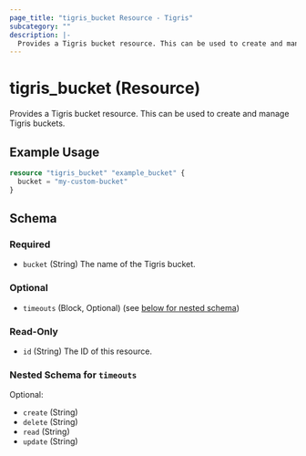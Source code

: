 ```yaml
---
page_title: "tigris_bucket Resource - Tigris"
subcategory: ""
description: |-
  Provides a Tigris bucket resource. This can be used to create and manage Tigris buckets.
---
```


# tigris_bucket (Resource)

Provides a Tigris bucket resource. This can be used to create and manage Tigris buckets.

## Example Usage

```terraform
resource "tigris_bucket" "example_bucket" {
  bucket = "my-custom-bucket"
}
```
<!-- schema generated by tfplugindocs -->
## Schema

### Required

- `bucket` (String) The name of the Tigris bucket.

### Optional

- `timeouts` (Block, Optional) (see [below for nested schema](#nestedblock--timeouts))

### Read-Only

- `id` (String) The ID of this resource.

<a id="nestedblock--timeouts"></a>
### Nested Schema for `timeouts`

Optional:

- `create` (String)
- `delete` (String)
- `read` (String)
- `update` (String)

